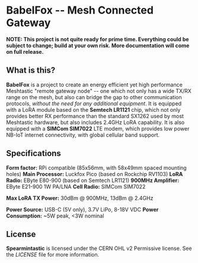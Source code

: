 # BabelFox -- Mesh Connected Gateway
**NOTE: This project is not quite ready for prime time. Everything could be subject to change; build at your own risk. More documentation will come on full release.**

## What is this?
**BabelFox** is a project to create an energy efficient yet high performance Meshtastic "remote gateway node" -- one which not only has a wide TX/RX range on the mesh, but also can bridge the gap to other communication protocols, *without the need for any additional equipment*. It is equipped with a LoRA module based on the **Semtech LR1121** chip, which not only provides better RX performance than the standard SX1262 used by most Meshtastic hardware, but also includes 2.4GHz LoRA capability. It is also equipped with a **SIMCom SIM7022** LTE modem, which provides low power NB-IoT internet connectivity, with global cellular band support.

## Specifications
**Form factor:** RPi compatible (85x56mm, with 58x49mm spaced mounting holes)
**Main Processor:** Luckfox Pico (based on Rockchip RV1103)
**LoRA Radio:** EByte E80-900 (based on Semtech LR1121)
**900MHz Amplifier:** EByte E21-900 1W PA/LNA
**Cell Radio:** SIMCom SIM7022

**Max LoRA TX Power:** 30dBm @ 900MHz, 13dBm @ 2.4GHz

**Power Source:** USB-C (5V only), 3.7V LiPo, 8-18V VDC
**Power Consumption:** ~5W peak, <3W nominal


## License

**Spearmintastic** is licensed under the CERN OHL v2 Permissive license. See the *LICENSE* file for more information.